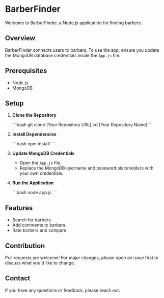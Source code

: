 # BarberFinder

Welcome to BarberFinder, a Node.js application for finding barbers.

## Overview

BarberFinder connects users to barbers. To use the app, ensure you update the MongoDB database credentials inside the `App.js` file.

## Prerequisites

- Node.js
- MongoDB

## Setup

1. **Clone the Repository**

   \```bash
   git clone [Your Repository URL]
   cd [Your Repository Name]
   \```

2. **Install Dependencies**

   \```bash
   npm install
   \```

3. **Update MongoDB Credentials**

   - Open the `App.js` file.
   - Replace the MongoDB username and password placeholders with your own credentials.

4. **Run the Application**

   \```bash
   node app.js
   \```

## Features

- Search for barbers.
- Add comments to barbers.
- Rate barbers and compare.

## Contribution

Pull requests are welcome! For major changes, please open an issue first to discuss what you'd like to change.


## Contact

If you have any questions or feedback, please reach out.
